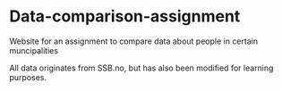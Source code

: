# Data-comparison-assignment
Website for an assignment to compare data about people in certain muncipalities

All data originates from SSB.no, but has also been modified for learning purposes.
